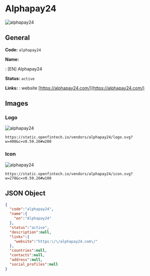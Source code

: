 
# Alphapay24 
![alphapay24](https://static.openfintech.io/vendors/alphapay24/logo.svg?w=400&c=v0.59.26#w200)  

## General 
 
**Code:** `alphapay24` 
 
**Name:** 
 
:	[EN] Alphapay24 
 
**Status:** `active` 
 
**Links:** 
: website [https://alphapay24.com/](https://alphapay24.com/) 
 

## Images 

### Logo 
 
![alphapay24](https://static.openfintech.io/vendors/alphapay24/logo.svg?w=400&c=v0.59.26#w200)  

```
https://static.openfintech.io/vendors/alphapay24/logo.svg?w=400&c=v0.59.26#w200
```  

### Icon 
 
![alphapay24](https://static.openfintech.io/vendors/alphapay24/icon.svg?w=278&c=v0.59.26#w100)  

```
https://static.openfintech.io/vendors/alphapay24/icon.svg?w=278&c=v0.59.26#w100
```  

## JSON Object 

```json
{
  "code":"alphapay24",
  "name":{
    "en":"Alphapay24"
  },
  "status":"active",
  "description":null,
  "links":{
    "website":"https:\/\/alphapay24.com\/"
  },
  "countries":null,
  "contacts":null,
  "address":null,
  "social_profiles":null
}
```  
